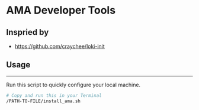 # AMA Developer Tools

## Inspried by
- https://github.com/craychee/loki-init

## Usage

------------------

Run this script to quickly configure your local machine.

```bash
# Copy and run this in your Terminal
/PATH-TO-FILE/install_ama.sh
```
